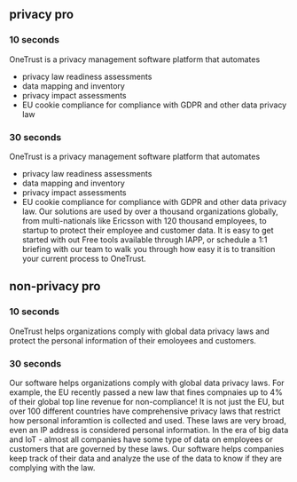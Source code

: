 ## privacy pro
### 10 seconds
OneTrust is a privacy management software platform that automates
* privacy law readiness assessments
* data mapping and inventory
* privacy impact assessments
* EU cookie compliance
for compliance with GDPR and other data privacy law
### 30 seconds
OneTrust is a privacy management software platform that automates
* privacy law readiness assessments
* data mapping and inventory
* privacy impact assessments
* EU cookie compliance
for compliance with GDPR and other data privacy law.
Our solutions are used by over a thousand organizations globally, from multi-nationals like Ericsson with 120 thousand employees, to startup to protect their employee and customer data.
It is easy to get started with out Free tools available through IAPP, or schedule a 1:1 briefing with our team to walk you through how easy it is to transition your current process to OneTrust.





## non-privacy pro
### 10 seconds 
OneTrust helps organizations comply with global data privacy laws and protect the personal information of their emoloyees and customers.

### 30 seconds
Our software helps organizations comply with global data privacy laws. 
For example, the EU recently passed a new law that fines compnaies up to 4% of their global top line revenue for non-compliance!
It is not just the EU, but over 100 different countries have comprehensive privacy laws that restrict how personal inforamtion is collected and used.
These laws are very broad, even an IP address is considered personal information. In the era of big data and IoT - almost all companies have some type of data on employees or customers that are governed by these laws.
Our software helps companies keep track of their data and analyze the use of the data to know if they are complying with the law.

